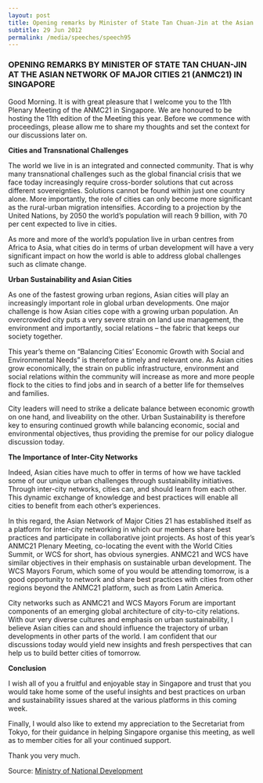 ```yaml
---
layout: post
title: Opening remarks by Minister of State Tan Chuan-Jin at the Asian Network of Major Cities 21 (ANMC21) in Singapore
subtitle: 29 Jun 2012
permalink: /media/speeches/speech95
---
```


### OPENING REMARKS BY MINISTER OF STATE TAN CHUAN-JIN AT THE ASIAN NETWORK OF MAJOR CITIES 21 (ANMC21) IN SINGAPORE

Good Morning. It is with great pleasure that I welcome you to the 11th Plenary Meeting of the ANMC21 in Singapore. We are honoured to be hosting the 11th edition of the Meeting this year. Before we commence with proceedings, please allow me to share my thoughts and set the context for our discussions later on.

**Cities and Transnational Challenges**

The world we live in is an integrated and connected community. That is why many transnational challenges such as the global financial crisis that we face today increasingly require cross-border solutions that cut across different sovereignties. Solutions cannot be found within just one country alone. More importantly, the role of cities can only become more significant as the rural-urban migration intensifies. According to a projection by the United Nations, by 2050 the world’s population will reach 9 billion, with 70 per cent expected to live in cities.

As more and more of the world’s population live in urban centres from Africa to Asia, what cities do in terms of urban development will have a very significant impact on how the world is able to address global challenges such as climate change.

**Urban Sustainability and Asian Cities**

As one of the fastest growing urban regions, Asian cities will play an increasingly important role in global urban developments. One major challenge is how Asian cities cope with a growing urban population. An overcrowded city puts a very severe strain on land use management, the environment and importantly, social relations – the fabric that keeps our society together.

This year’s theme on “Balancing Cities’ Economic Growth with Social and Environmental Needs” is therefore a timely and relevant one. As Asian cities grow economically, the strain on public infrastructure, environment and social relations within the community will increase as more and more people flock to the cities to find jobs and in search of a better life for themselves and families.

City leaders will need to strike a delicate balance between economic growth on one hand, and liveability on the other. Urban Sustainability is therefore key to ensuring continued growth while balancing economic, social and environmental objectives, thus providing the premise for our policy dialogue discussion today.

**The Importance of Inter-City Networks**

Indeed, Asian cities have much to offer in terms of how we have tackled some of our unique urban challenges through sustainability initiatives. Through inter-city networks, cities can, and should learn from each other. This dynamic exchange of knowledge and best practices will enable all cities to benefit from each other’s experiences.

In this regard, the Asian Network of Major Cities 21 has established itself as a platform for inter-city networking in which our members share best practices and participate in collaborative joint projects. As host of this year’s ANMC21 Plenary Meeting, co-locating the event with the World Cities Summit, or WCS for short, has obvious synergies. ANMC21 and WCS have similar objectives in their emphasis on sustainable urban development. The WCS Mayors Forum, which some of you would be attending tomorrow, is a good opportunity to network and share best practices with cities from other regions beyond the ANMC21 platform, such as from Latin America.

City networks such as ANMC21 and WCS Mayors Forum are important components of an emerging global architecture of city-to-city relations. With our very diverse cultures and emphasis on urban sustainability, I believe Asian cities can and should influence the trajectory of urban developments in other parts of the world. I am confident that our discussions today would yield new insights and fresh perspectives that can help us to build better cities of tomorrow.

**Conclusion**

I wish all of you a fruitful and enjoyable stay in Singapore and trust that you would take home some of the useful insights and best practices on urban and sustainability issues shared at the various platforms in this coming week.

Finally, I would also like to extend my appreciation to the Secretariat from Tokyo, for their guidance in helping Singapore organise this meeting, as well as to member cities for all your continued support.

Thank you very much.


Source: [<a href="https://www.mnd.gov.sg/" target="_blank">Ministry of National Development</a>](https://www.mnd.gov.sg/)